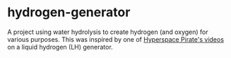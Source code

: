 # hydrogen-generator
A project using water hydrolysis to create hydrogen (and oxygen) for various purposes. This was inspired by one of [Hyperspace Pirate's videos](https://www.youtube.com/watch?v=oIWgzVaGn4Y) on a liquid hydrogen (LH) generator. 

